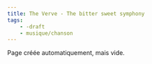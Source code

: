 ```yaml
---
title: The Verve - The bitter sweet symphony
tags:
    - -draft
    - musique/chanson
---
```


Page créée automatiquement, mais vide.
